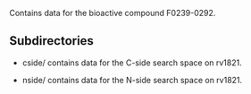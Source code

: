 Contains data for the bioactive compound F0239-0292.

## Subdirectories

- cside/ contains data for the C-side search space on rv1821.

- nside/ contains data for the N-side search space on rv1821.

